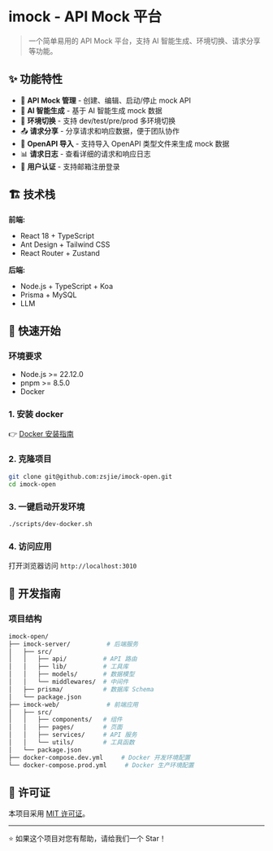 # imock - API Mock 平台

> 一个简单易用的 API Mock 平台，支持 AI 智能生成、环境切换、请求分享等功能。

## ✨ 功能特性

- 🎯 **API Mock 管理** - 创建、编辑、启动/停止 mock API
- 🤖 **AI 智能生成** - 基于 AI 智能生成 mock 数据
- 🔄 **环境切换** - 支持 dev/test/pre/prod 多环境切换
- 📤 **请求分享** - 分享请求和响应数据，便于团队协作
- 📁 **OpenAPI 导入** - 支持导入 OpenAPI 类型文件来生成 mock 数据
- 📊 **请求日志** - 查看详细的请求和响应日志
- 🔐 **用户认证** - 支持邮箱注册登录

## 🏗️ 技术栈

**前端:**

- React 18 + TypeScript
- Ant Design + Tailwind CSS
- React Router + Zustand

**后端:**

- Node.js + TypeScript + Koa
- Prisma + MySQL
- LLM

## 🚀 快速开始

### 环境要求

- Node.js >= 22.12.0
- pnpm >= 8.5.0
- Docker

### 1. 安装 docker

👉 [Docker 安装指南](https://docs.docker.com/engine/install/)

### 2. 克隆项目

```bash
git clone git@github.com:zsjie/imock-open.git
cd imock-open
```

### 3. 一键启动开发环境

```bash
./scripts/dev-docker.sh
```

### 4. 访问应用

打开浏览器访问 `http://localhost:3010`

## 🔧 开发指南

### 项目结构

```sh
imock-open/
├── imock-server/          # 后端服务
│   ├── src/
│   │   ├── api/          # API 路由
│   │   ├── lib/          # 工具库
│   │   ├── models/       # 数据模型
│   │   └── middlewares/  # 中间件
│   ├── prisma/           # 数据库 Schema
│   └── package.json
├── imock-web/             # 前端应用
│   ├── src/
│   │   ├── components/   # 组件
│   │   ├── pages/        # 页面
│   │   ├── services/     # API 服务
│   │   └── utils/        # 工具函数
│   └── package.json
├── docker-compose.dev.yml     # Docker 开发环境配置
└── docker-compose.prod.yml     # Docker 生产环境配置
```

## 📝 许可证

本项目采用 [MIT 许可证](LICENSE)。

---

⭐ 如果这个项目对您有帮助，请给我们一个 Star！

